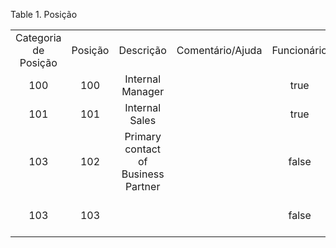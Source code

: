 <div id="d199680e1" class="table">

<div class="table-title">

Table 1. Posição

</div>

<div class="table-contents">

|                      |         |                                     |                  |             |                     |
| :------------------: | :-----: | :---------------------------------: | :--------------: | :---------: | :-----------------: |
| Categoria de Posição | Posição |              Descrição              | Comentário/Ajuda | Funcionário |        Nome         |
|         100          |   100   |          Internal Manager           |                  |    true     |       Manager       |
|         101          |   101   |           Internal Sales            |                  |    true     |        Sales        |
|         103          |   102   | Primary contact of Business Partner |                  |    false    | BP Primary Contact  |
|         103          |   103   |                                     |                  |    false    | BP Payables Contact |

</div>

</div>
